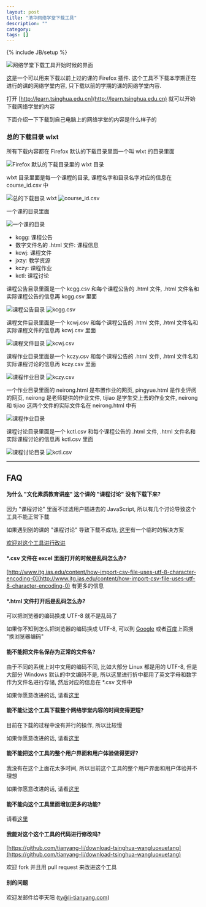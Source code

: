 ```yaml
---
layout: post
title: "清华网络学堂下载工具"
description: ""
category: 
tags: []
---
```

{% include JB/setup %}

<img alt="网络学堂下载工具开始时候的界面" src="/img/posts/2013-11-10-download-tsinghua-wangluoxuetang/dl-wlxt-start.png" style="display: inline; height: auto; width: auto; max-width: 100%;" title="网络学堂下载工具开始时候的界面">

[这](https://addons.mozilla.org/en-US/firefox/addon/%E6%B8%85%E5%8D%8E%E7%BD%91%E7%BB%9C%E5%AD%A6%E5%A0%82%E6%89%B9%E9%87%8F%E4%B8%8B%E8%BD%BD%E5%B7%A5%E5%85%B7/)是一个可以用来下载以前上过的课的 Firefox 插件. 这个工具不下载本学期正在进行的课的网络学堂内容, 只下载以前的学期的课的网络学堂内容. 

打开 [http://learn.tsinghua.edu.cn](http://learn.tsinghua.edu.cn) 就可以开始下载网络学堂的内容

下面介绍一下下载到自己电脑上的网络学堂的内容是什么样子的

### 总的下载目录 wlxt

所有下载内容都在 Firefox 默认的下载目录里面一个叫 wlxt 的目录里面

<img alt="Firefox 默认的下载目录里的 wlxt 目录" src="/img/posts/2013-11-10-download-tsinghua-wangluoxuetang/dl-wlxt/dl-dir.jpg" style="display: inline; height: auto; width: auto; max-width: 100%;" title="Firefox 默认的下载目录里的 wlxt 目录">

wlxt 目录里面是每一个课程的目录, 课程名字和目录名字对应的信息在 course\_id.csv 中

<img alt="总的下载目录 wlxt" src="/img/posts/2013-11-10-download-tsinghua-wangluoxuetang/dl-wlxt/class-list.jpg" style="display: inline; height: auto; width: auto; max-width: 100%;" title="总的下载目录 wlxt">

<img alt="course_id.csv" src="/img/posts/2013-11-10-download-tsinghua-wangluoxuetang/dl-wlxt/course-id-csv.jpg" style="display: inline; height: auto; width: auto; max-width: 100%;" title="course_id.csv">

一个课的目录里面

<img alt="一个课的目录" src="/img/posts/2013-11-10-download-tsinghua-wangluoxuetang/dl-wlxt/class-dir.jpg" style="display: inline; height: auto; width: auto; max-width: 100%;" title="一个课的目录">

* kcgg: 课程公告
* 数字文件名的 .html 文件: 课程信息 
* kcwj: 课程文件
* jxzy: 教学资源
* kczy: 课程作业
* kctl: 课程讨论

课程公告目录里面是一个 kcgg.csv 和每个课程公告的 .html 文件, .html 文件名和实际课程公告的信息再 kcgg.csv 里面

<img alt="课程公告目录" src="/img/posts/2013-11-10-download-tsinghua-wangluoxuetang/dl-wlxt/kcgg-dir.jpg" style="display: inline; height: auto; width: auto; max-width: 100%;" title="课程公告目录">

<img alt="kcgg.csv" src="/img/posts/2013-11-10-download-tsinghua-wangluoxuetang/dl-wlxt/kcgg-csv.jpg" style="display: inline; height: auto; width: auto; max-width: 100%;" title="kcgg.csv">

课程文件目录里面是一个 kcwj.csv 和每个课程公告的 .html 文件, .html 文件名和实际课程文件的信息再 kcwj.csv 里面

<img alt="课程文件目录" src="/img/posts/2013-11-10-download-tsinghua-wangluoxuetang/dl-wlxt/kcwj-dir.jpg" style="display: inline; height: auto; width: auto; max-width: 100%;" title="课程文件目录">

<img alt="kcwj.csv" src="/img/posts/2013-11-10-download-tsinghua-wangluoxuetang/dl-wlxt/kcwj-csv.jpg" style="display: inline; height: auto; width: auto; max-width: 100%;" title="kcwj.csv">

课程作业目录里面是一个 kczy.csv 和每个课程公告的 .html 文件, .html 文件名和实际课程讨论的信息再 kczy.csv 里面

<img alt="课程作业目录" src="/img/posts/2013-11-10-download-tsinghua-wangluoxuetang/dl-wlxt/kczy-dir.jpg" style="display: inline; height: auto; width: auto; max-width: 100%;" title="课程作业目录">

<img alt="kczy.csv" src="/img/posts/2013-11-10-download-tsinghua-wangluoxuetang/dl-wlxt/kczy-csv.jpg" style="display: inline; height: auto; width: auto; max-width: 100%;" title="kczy.csv">

 一个作业目录里面的 neirong.html 是布置作业的网页, pingyue.html 是作业评阅的网页, neirong 是老师提供的作业文件, tijiao 是学生交上去的作业文件, neirong 和 tijiao 这两个文件的实际文件名在 neirong.html 中有

<img alt="课程作业目录" src="/img/posts/2013-11-10-download-tsinghua-wangluoxuetang/dl-wlxt/kczy-hw-dir.jpg" style="display: inline; height: auto; width: auto; max-width: 100%;" title="课程作业目录">

课程讨论目录里面是一个 kctl.csv 和每个课程公告的 .html 文件, .html 文件名和实际课程讨论的信息再 kctl.csv 里面

<img alt="课程讨论目录" src="/img/posts/2013-11-10-download-tsinghua-wangluoxuetang/dl-wlxt/kctl-dir.jpg" style="display: inline; height: auto; width: auto; max-width: 100%;" title="课程讨论目录">

<img alt="kctl.csv" src="/img/posts/2013-11-10-download-tsinghua-wangluoxuetang/dl-wlxt/kctl-csv.jpg" style="display: inline; height: auto; width: auto; max-width: 100%;" title="kctl.csv">


***

## FAQ

#### 为什么 "文化素质教育讲座" 这个课的 "课程讨论" 没有下载下来?

因为 "课程讨论" 里面不过滤用户插进去的 JavaScript, 所以有几个讨论导致这个工具不能正常下载

如果遇到别的课的 "课程讨论" 导致下载不成功, [这里](/post-more/2013-11-10-download-tsinghua-wangluoxuetang/kctl-js-injection.html)有一个临时的解决方案 

[欢迎对这个工具进行改进](http://li-tianyang.com/2013/11/10/download-tsinghua-wangluoxuetang/#dev-dl-wlxt)

#### \*.csv 文件在 excel 里面打开的时候是乱码怎么办?

[http://www.itg.ias.edu/content/how-import-csv-file-uses-utf-8-character-encoding-0](http://www.itg.ias.edu/content/how-import-csv-file-uses-utf-8-character-encoding-0) 有更多的信息

#### \*.html 文件打开后是乱码怎么办?

可以把浏览器的编码换成 UTF-8 就不是乱码了

如果你不知到怎么把浏览器的编码换成 UTF-8, 可以到 [Google](http://google.com) 或者[百度](http://baidu.com)上面搜 "换浏览器编码"

#### 能不能把文件名保存为正常的文件名?

由于不同的系统上对中文用的编码不同, 比如大部分 Linux 都是用的 UTF-8, 但是大部分 Windows 默认的中文编码不是, 所以这里进行折中都用了英文字母和数字作为文件名进行存储, 然后对应的信息在 \*.csv 文件中

如果你愿意改进的话, 请看[这里](http://li-tianyang.com/2013/11/10/download-tsinghua-wangluoxuetang/#dev-dl-wlxt)

#### 能不能让这个工具下载整个网络学堂内容的时间变得更短?

目前在下载的过程中没有并行的操作, 所以比较慢

如果你愿意改进的话, 请看[这里](http://li-tianyang.com/2013/11/10/download-tsinghua-wangluoxuetang/#dev-dl-wlxt)

#### 能不能把这个工具的整个用户界面和用户体验做得更好?

我没有在这个上面花太多时间, 所以目前这个工具的整个用户界面和用户体验并不理想

如果你愿意改进的话, 请看[这里](http://li-tianyang.com/2013/11/10/download-tsinghua-wangluoxuetang/#dev-dl-wlxt)

#### 能不能向这个工具里面增加更多的功能? 

请看[这里](http://li-tianyang.com/2013/11/10/download-tsinghua-wangluoxuetang/#dev-dl-wlxt)

<h4 id="dev-dl-wlxt">我能对这个这个工具的代码进行修改吗?</h4>

[https://github.com/tianyang-li/download-tsinghua-wangluoxuetang](https://github.com/tianyang-li/download-tsinghua-wangluoxuetang)

欢迎 fork 并且用 pull request 来改进这个工具

#### 别的问题

欢迎发邮件给李天阳 ([ty@li-tianyang.com](mailto:ty@li-tianyang.com))


